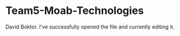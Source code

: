 # Team5-Moab-Technologies

David Boktor. I've successfully opened the file and currently editing it. 